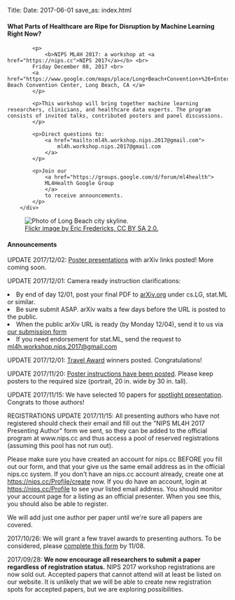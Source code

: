 Title:
Date: 2017-06-01
save_as: index.html

<div class="container">

<div class="row">
        <div class="col-md-7">
            <h4>What Parts of Healthcare are Ripe for Disruption by Machine Learning Right Now?</h4>

            <p>
                <b>NIPS ML4H 2017: a workshop at <a href="https://nips.cc">NIPS 2017</a></b> <br>
            Friday December 08, 2017 <br>
            <a href="https://www.google.com/maps/place/Long+Beach+Convention+%26+Entertainment+Center/@33.7606839,-118.1892951,16z/data=!3m1!5s0x80dd313b1d738beb:0xb11de026a4091d6e!4m2!3m1!1s0x80dd313b68c4eae7:0x69f1fff3cb508d42">Long Beach Convention Center, Long Beach, CA </a>
            </p>

            <p>This workshop will bring together machine learning researchers, clinicians, and healthcare data experts. The program consists of invited talks, contributed posters and panel discussions.
            </p>

            <p>Direct questions to:
                <a href="mailto:ml4h.workshop.nips.2017@gmail.com">
                    ml4h.workshop.nips.2017@gmail.com
                </a>
            </p>

            <p>Join our
                <a href="https://groups.google.com/d/forum/ml4health">
                ML4Health Google Group
                </a>
                to receive announcements.
            </p>
        </div>

<div class="col-md-5" style="padding-left: 0px;  padding-right: 0px;">
<figure class="figure">
<img
    src="images/Long_Beach_California-02.jpg"
    class="img-fluid"
    alt="Photo of Long Beach city skyline.">
<figcaption class="figure-caption">
    <a href="https://www.flickr.com/photos/11190696@N02/2260280756">
        Flickr image by Eric Fredericks, CC BY SA 2.0.</a>
</figcaption>
</figure>
</div>
</div>

<h4>Announcements</h4>

<div class="row">
<div class="alert alert-warning" role="alert">
<p> UPDATE 2017/12/02: <a href="pages/posters.html">Poster presentations</a> with arXiv links posted! More coming soon.
</p>
</div>
</div>

<div class="row">
<div class="alert alert-warning" role="alert">
<p> UPDATE 2017/12/01:
    Camera ready instruction clarifications: 
    <li> By end of day 12/01, post your final PDF to <a href="https://arxiv.org">arXiv.org</a>
                    under cs.LG, stat.ML or similar.
    </li>
    <li>
    Be sure submit ASAP. arXiv waits a few days before the URL is posted to the public.
    </li>
    <li> When the public arXiv URL is ready (by Monday 12/04), send it to us via
        <a href="https://goo.gl/forms/25Zarl6LRppSt84D2">
                        our submission form 
        </a>
    </li>
    <li>
        If you need endorsement for stat.ML, send the request to                 <a href="mailto:ml4h.workshop.nips.2017@gmail.com">
                    ml4h.workshop.nips.2017@gmail.com
                </a>
    </li>
</p>
</div>
</div>

<div class="row">
<div class="alert alert-warning" role="alert">
<p> UPDATE 2017/12/01: <a href="pages/travel-awards.html">Travel Award</a> winners posted. Congratulations!
</p>
</div>
</div>

<div class="row">
<div class="alert alert-warning" role="alert">
<p> UPDATE 2017/11/20:
<a href="pages/poster-instructions.html">Poster instructions have been posted</a>. Please keep posters to the required size (portrait, 20 in. wide by 30 in. tall).
</p>
</div>
</div>


<div class="row">
<div class="alert alert-warning" role="alert">
<p> UPDATE 2017/11/15:
<emph>
We have selected 10 papers for <a href="pages/spotlights.html">spotlight presentation</a>. Congrats to those authors!
</emph>
</p>
</div>
</div>

<div class="row">
<div class="alert alert-info" role="alert">
<p> REGISTRATIONS UPDATE 2017/11/15:
<emph>
All presenting authors who have not registered should check their email and fill out the "NIPS ML4H 2017 Presenting Author" form we sent, so they can be added to the official program at www.nips.cc and thus access a pool of reserved registrations (assuming this pool has not run out). 
</emph>
</p>
<p> Please make sure you have created an account for nips.cc BEFORE you fill out our form, and that your give us the same email address as in the official nips.cc system.
    If you don't have an nips.cc account already, create one at <a href="https://nips.cc/Profile/create">https://nips.cc/Profile/create</a> now.
    If you do have an account, login at <a href="https://nips.cc/Profile">https://nips.cc/Profile</a> to see your listed email address.
    You should monitor your account page for a listing as an official presenter. When you see this, you should also be able to register.
</p>
<p>
We will add just one author per paper until we're sure all papers are covered.
</p>
</div>
</div>



<div class="row">
<div class="alert alert-info" role="alert">
<p> 2017/10/26:
<emph>
We will grant a few travel awards to presenting authors. To be considered, please 
<a href="https://goo.gl/forms/aM2uSGZtNQ9O7w563">
complete this form</a>  by 11/08.
</emph>
</p>
</div>
</div>

<div class="row">
<div class="alert alert-info" role="alert">
<p> 2017/09/28:
<emph><b>We now encourage all researchers to submit a paper
regardless of registration status.</b></emph>
<emph>
NIPS 2017 workshop registrations are now sold out.
Accepted papers that cannot attend will at least be listed on our website.
It is unlikely that we will be able to create new registration spots for
accepted papers, but we are exploring possibilities.
</emph>
</p>
</div>
</div>

<!-- END CONTAINER -->
</div>


<!---
<div class="row">

<div style="float:left; padding-right:1em">
<img width=500px src="images/long-beach.jpg"/>
</div>
    <h3>What Parts of Healthcare are Ripe for Disruption by Machine Learning Right Now?</h3>

    <p>This workshop will bring together machine learning researchers, clinicians, and healthcare data experts. The program consists of invited talks, contributed posters and panel discussions.</p>
    <p> <b>A workshop at NIPS 2017</b> <br>
	Friday December 08, 2017 <br>
	<a href="https://www.google.com/maps/place/Long+Beach+Convention+%26+Entertainment+Center/@33.7606839,-118.1892951,16z/data=!3m1!5s0x80dd313b1d738beb:0xb11de026a4091d6e!4m2!3m1!1s0x80dd313b68c4eae7:0x69f1fff3cb508d42">Long Beach Convention Center, Long Beach, CA </a>
	</p>
	<p>
        Please direct questions to:
        <a href=“mailto:ml4h.workshop.nips.2017@gmail.com”>
            ml4h.workshop.nips.2017@gmail.com
        </a>
    </p>
</div>
-->